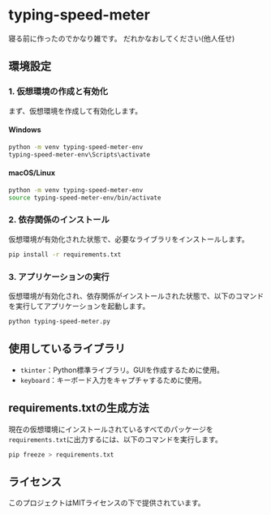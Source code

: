 # typing-speed-meter
寝る前に作ったのでかなり雑です。
だれかなおしてください(他人任せ)
## 環境設定

### 1. 仮想環境の作成と有効化

まず、仮想環境を作成して有効化します。

#### Windows

```sh
python -m venv typing-speed-meter-env
typing-speed-meter-env\Scripts\activate
```

#### macOS/Linux

```sh
python -m venv typing-speed-meter-env
source typing-speed-meter-env/bin/activate
```

### 2. 依存関係のインストール

仮想環境が有効化された状態で、必要なライブラリをインストールします。

```sh
pip install -r requirements.txt
```

### 3. アプリケーションの実行

仮想環境が有効化され、依存関係がインストールされた状態で、以下のコマンドを実行してアプリケーションを起動します。

```sh
python typing-speed-meter.py
```

## 使用しているライブラリ

- `tkinter`：Python標準ライブラリ。GUIを作成するために使用。
- `keyboard`：キーボード入力をキャプチャするために使用。

## requirements.txtの生成方法

現在の仮想環境にインストールされているすべてのパッケージを`requirements.txt`に出力するには、以下のコマンドを実行します。

```sh
pip freeze > requirements.txt
```

## ライセンス

このプロジェクトはMITライセンスの下で提供されています。
```

